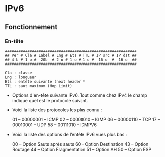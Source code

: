 # IPv6 
## Fonctionnement
### En-tête

    ###########################################################
    ## Ver # Cla # Label # Lng # Ets # TTL # IP src # IP dst ##
    ## 4 b # 1 o #  20b  # 2 o # 1 o # 1 o #  16 o  #  16 o  ##
    ###########################################################
   
    Cla : classe
    Lng : longueur
    Ets : entête suivante (next header)*
    TTL : saut maximum (Hop Limit)
       
 * Options d'en-tête suivante IPv6. Tout comme chez IPv4 le champ indique quel est le protocole suivant.
 
  * Voici la liste des protocoles les plus connu :

    01 – 00000001 – ICMP
    02 – 00000010 – IGMP
    06 – 00000110 – TCP
    17 – 00010001 – UDP
    58 – 00111010 – ICMPV6

  * Voici la liste des options de l’entête IPv6 vues plus bas :

    00 – Option Sauts après sauts
    60 – Option Destination
    43 – Option Routage
    44 – Option Fragmentation
    51 – Option AH
    50 – Option ESP

    
